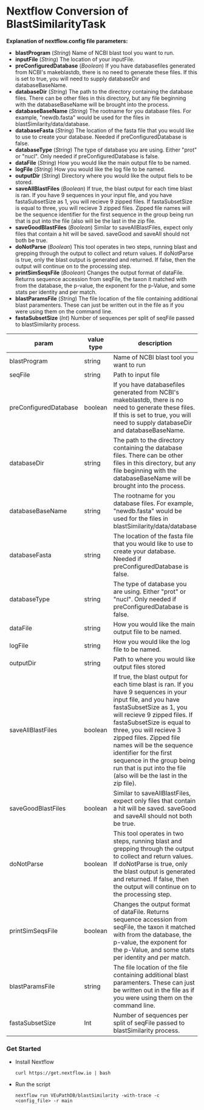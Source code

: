 # Nextflow Conversion of BlastSimilarityTask

**Explanation of nextflow.config file parameters:**
- **blastProgram** (*String*) Name of NCBI blast tool you want to run.
- **inputFile** (*String*) The location of your inputFile.
- **preConfiguredDatabase** (*Boolean*) If you have databasefiles generated from NCBI's makeblastdb, there is no need to generate these files. If this is set to true, you will need to supply databaseDir and databaseBaseName.
- **databaseDir** (*String*) The path to the directory containing the database files. There can be other files in this directory, but any file beginning with the databaseBaseName will be brought into the process.
- **databaseBaseName** (*String*) The rootname for you database files. For example, "newdb.fasta" would be used for the files in blastSimilarity/data/database.
- **databaseFasta** (*String*) The location of the fasta file that you would like to use to create your database. Needed if preConfiguredDatabase is false.
- **databaseType** (*String*) The type of database you are using. Either "prot" or "nucl". Only needed if preConfiguredDatabase is false.
- **dataFile** (*String*) How you would like the main output file to be named.
- **logFile** (*String*) How you would like the log file to be named.
- **outputDir** (*String*) Directory where you would like the output fiels to be stored.
- **saveAllBlastFiles** (*Boolean*) If true, the blast output for each time blast is ran. If you have 9 sequences in your input file, and you have fastaSubsetSize as 1, you will recieve 9 zipped files. If fastaSubsetSize is equal to three, you will recieve 3 zipped files. Zipped file names will be the sequence identifier for the first sequence in the group being run that is put into the file (also will be the last in the zip file.
- **saveGoodBlastFiles** (*Boolean*) Similar to saveAllBlastFiles, expect only files that contain a hit will be saved. saveGood and saveAll should not both be true.
- **doNotParse** (*Boolean*) This tool operates in two steps, running blast and grepping through the output to collect and return values. If doNotParse is true, only the blast output is generated and returned. If false, then the output will continue on to the processing step.
- **printSimSeqsFile** (*Boolean*) Changes the output format of dataFile. Returns sequence accession from seqFile, the taxon it matched with from the database, the p-value, the exponent for the p-Value, and some stats per identity and per match. 
- **blastParamsFile** (*String*) The file location of the file containing additional blast paramenters. These can just be written out in the file as if you were using them on the command line.
- **fastaSubsetSize** (*Int*) Number of sequences per split of seqFile passed to blastSimilarity process.

| param         | value type        | description  |
| ------------- | ------------- | ------------ |
| blastProgram  | string | Name of NCBI blast tool you want to run |
| seqFile  | string | Path to input file |
| preConfiguredDatabase  | boolean | If you have databasefiles generated from NCBI's makeblastdb, there is no need to generate these files. If this is set to true, you will need to supply databaseDir and databaseBaseName. |
| databaseDir | string | The path to the directory containing the database files. There can be other files in this directory, but any file beginning with the databaseBaseName will be brought into the process. |
| databaseBaseName | string | The rootname for you database files. For example, "newdb.fasta" would be used for the files in blastSimilarity/data/database |
| databaseFasta | string | The location of the fasta file that you would like to use to create your database. Needed if preConfiguredDatabase is false. |
| databaseType | string | The type of database you are using. Either "prot" or "nucl". Only needed if preConfiguredDatabase is false. |
| dataFile | string | How you would like the main output file to be named. |
| logFile | string | How you would like the log file to be named. |
| outputDir | string | Path to where you would like output files stored |
| saveAllBlastFiles | boolean | If true, the blast output for each time blast is ran. If you have 9 sequences in your input file, and you have fastaSubsetSize as 1, you will recieve 9 zipped files. If fastaSubsetSize is equal to three, you will recieve 3 zipped files. Zipped file names will be the sequence identifier for the first sequence in the group being run that is put into the file (also will be the last in the zip file). |
| saveGoodBlastFiles | boolean | Similar to saveAllBlastFiles, expect only files that contain a hit will be saved. saveGood and saveAll should not both be true. |
| doNotParse | boolean | This tool operates in two steps, running blast and grepping through the output to collect and return values. If doNotParse is true, only the blast output is generated and returned. If false, then the output will continue on to the processing step. |
| printSimSeqsFile | boolean | Changes the output format of dataFile. Returns sequence accession from seqFile, the taxon it matched with from the database, the p-value, the exponent for the p-Value, and some stats per identity and per match. | 
| blastParamsFile | string | The file location of the file containing additional blast paramenters. These can just be written out in the file as if you were using them on the command line. |
| fastaSubsetSize | Int | Number of sequences per split of seqFile passed to blastSimilarity process. |
 
### Get Started
  * Install Nextflow
    
    `curl https://get.nextflow.io | bash`
  
  * Run the script
    
    `nextflow run VEuPathDB/blastSimilarity -with-trace -c  <config_file> -r main`

